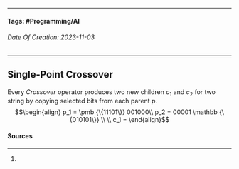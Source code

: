 __________________________________________________________________________
#### **Tags:** #Programming/AI 
###### *Date Of Creation: 2023-11-03*
__________________________________________________________________________
## Single-Point Crossover
Every *Crossover* operator produces two new children $c_1$ and $c_2$ for two string by copying selected bits from each parent $p$.
$$\begin{align} p_1 = \pmb {\{11101\}} 001000\\ p_2 = 00001 \mathbb {\{010101\}} \\ \\ c_1 = \end{align}$$
#### Sources
__________________________________________________________________________
1. 